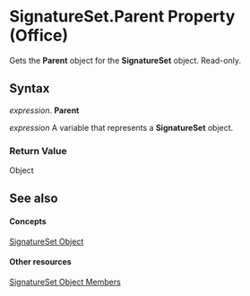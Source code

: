 
# SignatureSet.Parent Property (Office)

Gets the  **Parent** object for the **SignatureSet** object. Read-only.


## Syntax

 _expression_. **Parent**

 _expression_ A variable that represents a **SignatureSet** object.


### Return Value

Object


## See also


#### Concepts


[SignatureSet Object](574cba16-c632-ab66-f014-58172ff1c091.md)
#### Other resources


[SignatureSet Object Members](abe810a3-ffe4-ee26-8df7-d68cfbf3bf1e.md)
